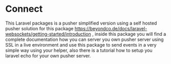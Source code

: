 # Connect

This Laravel packages is a pusher simplified version using a self hosted pusher solution for this package https://beyondco.de/docs/laravel-websockets/getting-started/introduction , inside this package you will find a complete documentation how you can server you own pusher server using SSL in a live environment and use this package to send events in a very simple way using your helper, also there is a tutorial how to setup you laravel echo for your own pusher server.

